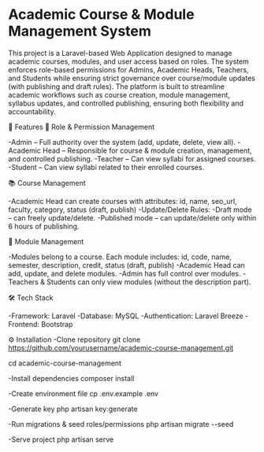 # Academic Course & Module Management System

This project is a Laravel-based Web Application designed to manage academic courses, modules, and user access based on roles. The system enforces role-based permissions for Admins, Academic Heads, Teachers, and Students while ensuring strict governance over course/module updates (with publishing and draft rules).
The platform is built to streamline academic workflows such as course creation, module management, syllabus updates, and controlled publishing, ensuring both flexibility and accountability.


🚀 Features
🔑 Role & Permission Management

-Admin – Full authority over the system (add, update, delete, view all).
-Academic Head – Responsible for course & module creation, management, and controlled publishing.
-Teacher – Can view syllabi for assigned courses.
-Student – Can view syllabi related to their enrolled courses.


📚 Course Management

-Academic Head can create courses with attributes:
  id, name, seo_url, faculty, category, status (draft, publish)
-Update/Delete Rules:
-Draft mode – can freely update/delete.
-Published mode – can update/delete only within 6 hours of publishing.


📝 Module Management

-Modules belong to a course. Each module includes:
  id, code, name, semester, description, credit, status (draft, publish)
-Academic Head can add, update, and delete modules.
-Admin has full control over modules.
-Teachers & Students can only view modules (without the description part).


🛠️ Tech Stack

-Framework: Laravel
-Database: MySQL 
-Authentication: Laravel Breeze 
-Frontend: Bootstrap 


⚙️ Installation
-Clone repository
git clone https://github.com/yourusername/academic-course-management.git

cd academic-course-management

-Install dependencies
composer install

-Create environment file
cp .env.example .env

-Generate key
php artisan key:generate

-Run migrations & seed roles/permissions
php artisan migrate --seed

-Serve project
php artisan serve

